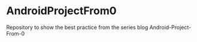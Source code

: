 # AndroidProjectFrom0
Repository to show the best practice from the series blog Android-Project-From-0
